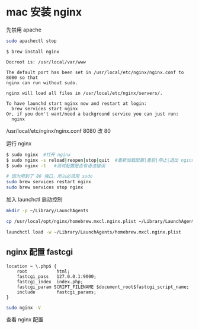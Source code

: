 # mac 安装 nginx

先禁用 apache

```sh
sudo apachectl stop
```


```
$ brew install nginx

Docroot is: /usr/local/var/www

The default port has been set in /usr/local/etc/nginx/nginx.conf to 8080 so that
nginx can run without sudo.

nginx will load all files in /usr/local/etc/nginx/servers/.

To have launchd start nginx now and restart at login:
  brew services start nginx
Or, if you don't want/need a background service you can just run:
  nginx
```

/usr/local/etc/nginx/nginx.conf 8080 改 80

运行 nginx

```sh
$ sudo nginx  #打开 nginx
$ sudo nginx -s reload|reopen|stop|quit  #重新加载配置|重启|停止|退出 nginx
$ sudo nginx -t   #测试配置是否有语法错误

# 因为用到了 80 端口，所以必须用 sudo
sudo brew services restart nginx
sudo brew services stop nginx
```

加入 launchctl 启动控制


```sh
mkdir -p ~/Library/LaunchAgents

cp /usr/local/opt/nginx/homebrew.mxcl.nginx.plist ~/Library/LaunchAgents/

launchctl load -w ~/Library/LaunchAgents/homebrew.mxcl.nginx.plist
```

## nginx 配置 fastcgi

```
location ~ \.php$ {
    root           html;
    fastcgi_pass   127.0.0.1:9000;
    fastcgi_index  index.php;
    fastcgi_param SCRIPT_FILENAME $document_root$fastcgi_script_name;
    include        fastcgi_params;
}
```

```sh
sudo nginx -V
```

查看 nginx 配置
